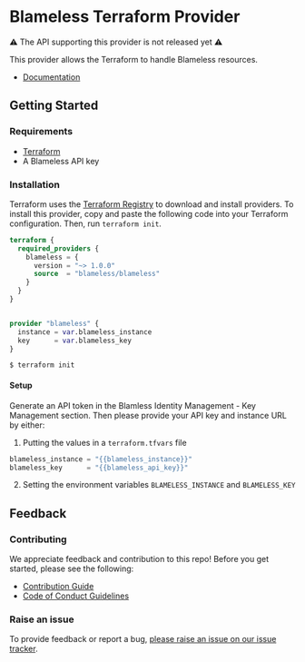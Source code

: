 # Blameless Terraform Provider

:warning: The API supporting this provider is not released yet :warning:

This provider allows the Terraform to handle Blameless resources.

- [Documentation](https://registry.terraform.io/providers/blamelesshq/blameless/latest/docs)

## Getting Started

### Requirements

- [Terraform](https://www.terraform.io/downloads)
- A Blameless API key

### Installation

Terraform uses the [Terraform Registry](https://registry.terraform.io/) to download and install providers. To install
this provider, copy and paste the following code into your Terraform configuration. Then, run `terraform init`.

```terraform
terraform {
  required_providers {
    blameless = {
      version = "~> 1.0.0"
      source  = "blameless/blameless"
    }
  }
}


provider "blameless" {
  instance = var.blameless_instance
  key      = var.blameless_key
}
```

```shell
$ terraform init
```

#### Setup

Generate an API token in the Blamless Identity Management - Key Management section. Then please provide your API key and instance URL by either:

1. Putting the values in a `terraform.tfvars` file

```terraform
blameless_instance = "{{blameless_instance}}"
blameless_key      = "{{blameless_api_key}}"
```

2. Setting the environment variables `BLAMELESS_INSTANCE` and `BLAMELESS_KEY`

## Feedback

### Contributing

We appreciate feedback and contribution to this repo! Before you get started, please see the following:

- [Contribution Guide](./CONTRIBUTING.md)
- [Code of Conduct Guidelines](./CODE_OF_CONDUCT.md)

### Raise an issue

To provide feedback or report a bug, [please raise an issue on our issue tracker](https://github.com/blameless/terraform-provider-blameless/issues).
